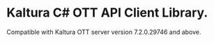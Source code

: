 # Kaltura C# OTT API Client Library.
Compatible with Kaltura OTT server version 7.2.0.29746 and above.
